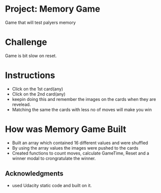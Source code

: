 # Project: Memory Game

Game that will test palyers memory

# Challenge

Game is bit slow on reset.

# Instructions

* Click on the 1st card(any) 
* Click on the 2nd card(any)
* keepin doing this and remember the images on the cards when  they are revelead.
* Matching the same the cards with less no of moves will make you win


# How was Memory Game Built

* Built an array which contained 16 different values and were shuffled
* By using the array values the images were pushed to the cards
* Created functions to count moves, calculate GameTime, Reset and a winner modal to crongratulate the winner.

## Acknowledgments

* used Udacity static code and built on it.

